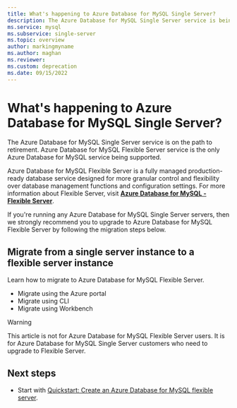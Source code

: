```yaml
---
title: What's happening to Azure Database for MySQL Single Server?
description: The Azure Database for MySQL Single Server service is being deprecated.
ms.service: mysql
ms.subservice: single-server
ms.topic: overview
author: markingmyname
ms.author: maghan
ms.reviewer: 
ms.custom: deprecation
ms.date: 09/15/2022
---
```


# What's happening to Azure Database for MySQL Single Server?

The Azure Database for MySQL Single Server service is on the path to retirement. Azure Database for MySQL Flexible Server service is the only Azure Database for MySQL service being supported.

Azure Database for MySQL Flexible Server is a fully managed production-ready database service designed for more granular control and flexibility over database management functions and configuration settings. For more information about Flexible Server, visit **[Azure Database for MySQL - Flexible Server](../flexible-server/overview.md)**.

If you're running any Azure Database for MySQL Single Server servers, then we strongly recommend you to upgrade to Azure Database for MySQL Flexible Server by following the migration steps below. 

## Migrate from a single server instance to a flexible server instance

Learn how to migrate to Azure Database for MySQL Flexible Server.

- Migrate using the Azure portal
- Migrate using CLI
- Migrate using Workbench

>[!Warning]
>This article is not for Azure Database for MySQL Flexible Server users. It is for Azure Database for MySQL Single Server customers who need to upgrade to Flexible Server.

## Next steps

- Start with [Quickstart: Create an Azure Database for MySQL flexible server](../flexible-server/quickstart-create-server-portal.md).